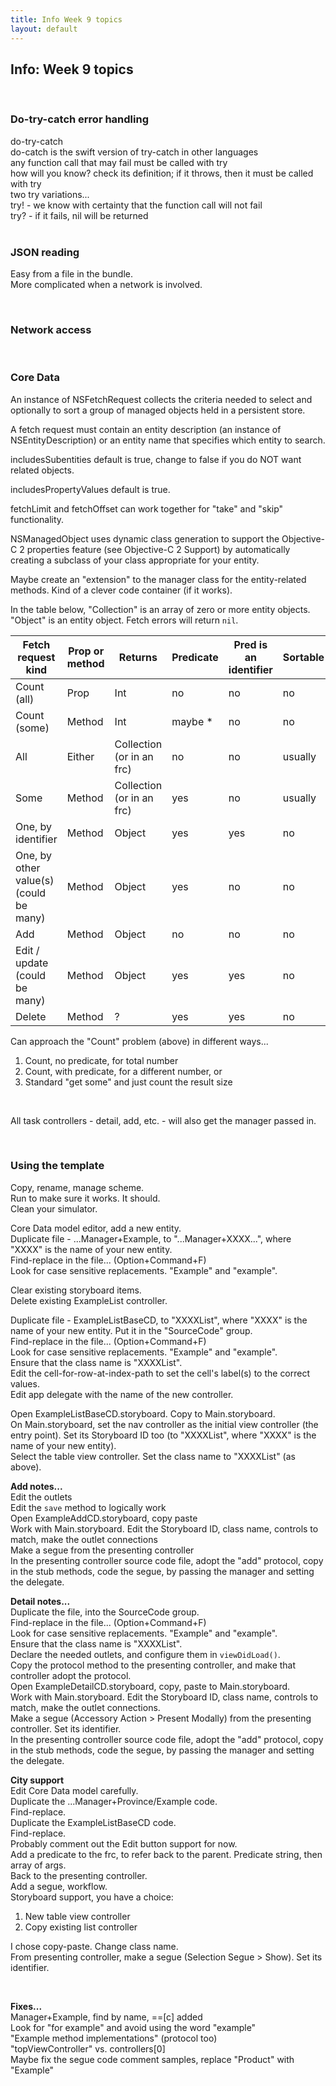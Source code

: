 ```yaml
---
title: Info Week 9 topics
layout: default
---
```


## Info: Week 9 topics

<br>

### Do-try-catch error handling

do-try-catch  
do-catch is the swift version of try-catch in other languages  
any function call that may fail must be called with try  
how will you know? check its definition; if it throws, then it must be called with try  
two try variations...  
try! - we know with certainty that the function call will not fail  
try? - if it fails, nil will be returned  
<br>

### JSON reading

Easy from a file in the bundle.  
More complicated when a network is involved.  

<br>

### Network access

<br>

### Core Data

An instance of NSFetchRequest collects the criteria needed to select and optionally to sort a group of managed objects held in a persistent store.

A fetch request must contain an entity description (an instance of NSEntityDescription) or an entity name that specifies which entity to search.

includesSubentities default is true, change to false if you do NOT want related objects.

includesPropertyValues default is true.

fetchLimit and fetchOffset can work together for "take" and "skip" functionality. 

NSManagedObject uses dynamic class generation to support the Objective-C 2 properties feature (see Objective-C 2 Support) by automatically creating a subclass of your class appropriate for your entity.

Maybe create an "extension" to the manager class for the entity-related methods. Kind of a clever code container (if it works). 

In the table below, "Collection" is an array of zero or more entity objects. "Object" is an entity object. Fetch errors will return `nil`. 

Fetch request kind | Prop or<br>method | Returns | Predicate | Pred is an<br>identifier | Sortable | tba
--- | --- | --- | --- | --- | --- | ---
Count (all) | Prop | Int | no | no | no | 
Count (some) | Method | Int | maybe * | no | no | 
All | Either | Collection<br>(or in an frc) | no | no | usually | 
Some | Method | Collection <br>(or in an frc) | yes | no | usually | 
One, by identifier | Method | Object | yes | yes | no | 
One, by other value(s)<br>(could be many) | Method | Object | yes | no | no | 
Add | Method | Object | no | no | no | 
Edit / update<br>(could be many) | Method | Object | yes | yes | no | 
Delete | Method | ? | yes | yes | no | 

Can approach the "Count" problem (above) in different ways...
1. Count, no predicate, for total number 
2. Count, with predicate, for a different number, or 
3. Standard "get some" and just count the result size 

<br>

All task controllers - detail, add, etc. - will also get the manager passed in.

<br>

### Using the template

Copy, rename, manage scheme.  
Run to make sure it works. It should.  
Clean your simulator.  

Core Data model editor, add a new entity.  
Duplicate file - ...Manager+Example, to "...Manager+XXXX...", where "XXXX" is the name of your new entity.  
Find-replace in the file... (Option+Command+F)  
Look for case sensitive replacements. "Example" and "example".  

Clear existing storyboard items.  
Delete existing ExampleList controller.  

Duplicate file - ExampleListBaseCD, to "XXXXList", where "XXXX" is the name of your new entity. Put it in the "SourceCode" group.   
Find-replace in the file... (Option+Command+F)  
Look for case sensitive replacements. "Example" and "example".  
Ensure that the class name is "XXXXList".  
Edit the cell-for-row-at-index-path to set the cell's label(s) to the correct values.  
Edit app delegate with the name of the new controller.  

Open ExampleListBaseCD.storyboard. Copy to Main.storyboard.  
On Main.storyboard, set the nav controller as the initial view controller (the entry point). Set its Storyboard ID too (to "XXXXList", where "XXXX" is the name of your new entity).  
Select the table view controller. Set the class name to "XXXXList" (as above).  

**Add notes...**  
Edit the outlets  
Edit the `save` method to logically work  
Open ExampleAddCD.storyboard, copy paste  
Work with Main.storyboard. Edit the Storyboard ID, class name, controls to match, make the outlet connections  
Make a segue from the presenting controller  
In the presenting controller source code file, adopt the "add" protocol, copy in the stub methods, code the segue, by passing the manager and setting the delegate.  

**Detail notes...**  
Duplicate the file, into the SourceCode group.  
Find-replace in the file... (Option+Command+F)  
Look for case sensitive replacements. "Example" and "example".  
Ensure that the class name is "XXXXList".  
Declare the needed outlets, and configure them in `viewDidLoad()`.  
Copy the protocol method to the presenting controller, and make that controller adopt the protocol.  
Open ExampleDetailCD.storyboard, copy, paste to Main.storyboard.  
Work with Main.storyboard. Edit the Storyboard ID, class name, controls to match, make the outlet connections.  
Make a segue (Accessory Action > Present Modally) from the presenting controller. Set its identifier.  
In the presenting controller source code file, adopt the "add" protocol, copy in the stub methods, code the segue, by passing the manager and setting the delegate.  

**City support**  
Edit Core Data model carefully.  
Duplicate the ...Manager+Province/Example code.  
Find-replace.  
Duplicate the ExampleListBaseCD code.  
Find-replace.  
Probably comment out the Edit button support for now.  
Add a predicate to the frc, to refer back to the parent. Predicate string, then array of args.  
Back to the presenting controller.  
Add a segue, workflow.  
Storyboard support, you have a choice:  
1. New table view controller  
2. Copy existing list controller  

I chose copy-paste. Change class name.  
From presenting controller, make a segue (Selection Segue > Show). Set its identifier.  


<br>

**Fixes...**  
Manager+Example, find by name, ==[c] added  
Look for "for example" and avoid using the word "example"  
"Example method implementations" (protocol too)  
"topViewController" vs. controllers[0]  
Maybe fix the segue code comment samples, replace "Product" with "Example"  


<br>
